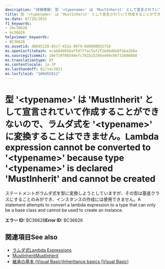 ```yaml
---
description: "詳細情報: 型 '<typename>' は 'MustInherit' として宣言されていて作成することができないので、ラムダ式を '<typename>' に変換することはできません"
title: 型 '<typename>' は 'MustInherit' として宣言されていて作成することができないので、ラムダ式を '<typename>' に変換することはできません。
ms.date: 07/20/2015
f1_keywords:
- vbc36626
- bc36626
helpviewer_keywords:
- BC36626
ms.assetid: d8695228-85c7-432a-9979-0d9898035710
ms.openlocfilehash: ecab846056affd77fac5af2f2bd6d0e8faba2b0a
ms.sourcegitcommit: 10e719780594efc781b15295e499c66f316068b8
ms.translationtype: HT
ms.contentlocale: ja-JP
ms.lasthandoff: 02/14/2021
ms.locfileid: "100455912"
---
```

# <a name="lambda-expression-cannot-be-converted-to-typename-because-type-typename-is-declared-mustinherit-and-cannot-be-created"></a><span data-ttu-id="12e6e-103">型 '\<typename>' は 'MustInherit' として宣言されていて作成することができないので、ラムダ式を '\<typename>' に変換することはできません。</span><span class="sxs-lookup"><span data-stu-id="12e6e-103">Lambda expression cannot be converted to '\<typename>' because type '\<typename>' is declared 'MustInherit' and cannot be created</span></span>

<span data-ttu-id="12e6e-104">ステートメントがラムダ式を型に変換しようとしていますが、その型は基底クラスにすることのみができ、インスタンスの作成には使用できません。</span><span class="sxs-lookup"><span data-stu-id="12e6e-104">A statement attempts to convert a lambda expression to a type that can only be a base class and cannot be used to create an instance.</span></span>  
  
 <span data-ttu-id="12e6e-105">**エラー ID:** BC36626</span><span class="sxs-lookup"><span data-stu-id="12e6e-105">**Error ID:** BC36626</span></span>  
  
## <a name="see-also"></a><span data-ttu-id="12e6e-106">関連項目</span><span class="sxs-lookup"><span data-stu-id="12e6e-106">See also</span></span>

- [<span data-ttu-id="12e6e-107">ラムダ式</span><span class="sxs-lookup"><span data-stu-id="12e6e-107">Lambda Expressions</span></span>](../programming-guide/language-features/procedures/lambda-expressions.md)
- [<span data-ttu-id="12e6e-108">MustInherit</span><span class="sxs-lookup"><span data-stu-id="12e6e-108">MustInherit</span></span>](../language-reference/modifiers/mustinherit.md)
- [<span data-ttu-id="12e6e-109">継承の基本 (Visual Basic)</span><span class="sxs-lookup"><span data-stu-id="12e6e-109">Inheritance basics (Visual Basic)</span></span>](../programming-guide/language-features/objects-and-classes/inheritance-basics.md)
